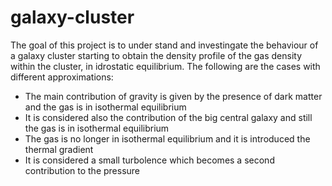 # galaxy-cluster
The goal of this project is to under stand and investingate the behaviour of a galaxy cluster starting to obtain the density profile of the gas density within the cluster, in idrostatic equilibrium. The following are the cases with different approximations:
- The main contribution of gravity is given by the presence of dark matter and the gas is in isothermal equilibrium
- It is considered also the contribution of the big central galaxy and still the gas is in isothermal equilibrium
- The gas is no longer in isothermal equilibrium and it is introduced the thermal gradient 
- It is considered a small turbolence which becomes a second contribution to the pressure 
